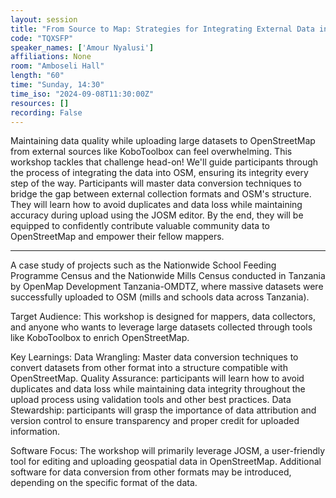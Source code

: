 ```yaml
---
layout: session
title: "From Source to Map: Strategies for Integrating External Data into OpenStreetMap"
code: "TQXSFP"
speaker_names: ['Amour Nyalusi']
affiliations: None
room: "Amboseli Hall"
length: "60"
time: "Sunday, 14:30"
time_iso: "2024-09-08T11:30:00Z"
resources: []
recording: False
---
```


Maintaining data quality while uploading large datasets to OpenStreetMap from external sources like KoboToolbox can feel overwhelming. This workshop tackles that challenge head-on! We'll guide participants through the process of integrating the data into OSM, ensuring its integrity every step of the way. Participants will master data conversion techniques to bridge the gap between external collection formats and OSM's structure. They will learn how to avoid duplicates and data loss while maintaining accuracy during upload using the JOSM editor. By the end, they will be equipped to confidently contribute valuable community data to OpenStreetMap and empower their fellow mappers.

<hr>

A case study of projects such as the Nationwide School Feeding Programme Census and the Nationwide Mills Census conducted in Tanzania by OpenMap Development Tanzania-OMDTZ, where massive datasets were successfully uploaded to OSM (mills and schools data across Tanzania).

Target Audience:
This workshop is designed for mappers, data collectors, and anyone who wants to leverage large datasets collected through tools like KoboToolbox to enrich OpenStreetMap.

Key Learnings:
Data Wrangling: Master data conversion techniques to convert datasets from other format into a structure compatible with OpenStreetMap.
Quality Assurance: participants will learn how to avoid duplicates and data loss while maintaining data integrity throughout the upload process using validation tools and other best practices.
Data Stewardship: participants will grasp the importance of data attribution and version control to ensure transparency and proper credit for uploaded information.

Software Focus:
The workshop will primarily leverage JOSM, a user-friendly tool for editing and uploading geospatial data in OpenStreetMap.  Additional software for data conversion from other formats may be introduced, depending on the specific format of the data.

